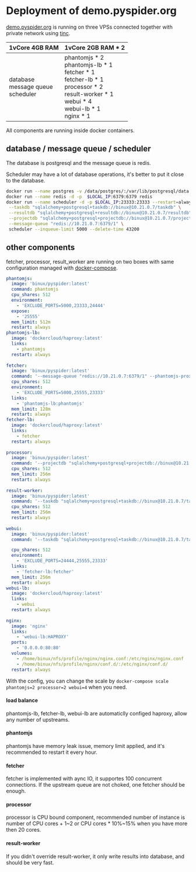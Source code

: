Deployment of demo.pyspider.org
===============================

[demo.pyspider.org](http://demo.pyspider.org/) is running on three VPSs connected together with private network using [tinc](http://www.tinc-vpn.org/).

1vCore 4GB RAM | 1vCore 2GB RAM * 2
---------------|----------------
database<br>message queue<br>scheduler | phantomjs * 2<br>phantomjs-lb * 1<br>fetcher * 1<br>fetcher-lb * 1<br>processor * 2<br>result-worker * 1<br>webui * 4<br>webui-lb * 1<br>nginx * 1<br>

All components are running inside docker containers.

database / message queue / scheduler
------------------------------------

The database is postgresql and the message queue is redis.

Scheduler may have a lot of database operations, it's better to put it close to the database.

```bash
docker run --name postgres -v /data/postgres/:/var/lib/postgresql/data -d -p $LOCAL_IP:5432:5432 -e POSTGRES_PASSWORD="" postgres
docker run --name redis -d -p  $LOCAL_IP:6379:6379 redis
docker run --name scheduler -d -p $LOCAL_IP:23333:23333 --restart=always binux/pyspider \
 --taskdb "sqlalchemy+postgresql+taskdb://binux@10.21.0.7/taskdb" \
 --resultdb "sqlalchemy+postgresql+resultdb://binux@10.21.0.7/resultdb" \
 --projectdb "sqlalchemy+postgresql+projectdb://binux@10.21.0.7/projectdb" \
 --message-queue "redis://10.21.0.7:6379/1" \
 scheduler --inqueue-limit 5000 --delete-time 43200
```

other components
----------------

fetcher, processor, result_worker are running on two boxes with same configuration managed with [docker-compose](https://docs.docker.com/compose/).

```yaml
phantomjs:
  image: 'binux/pyspider:latest'
  command: phantomjs
  cpu_shares: 512
  environment:
    - 'EXCLUDE_PORTS=5000,23333,24444'
  expose:
    - '25555'
  mem_limit: 512m
  restart: always
phantomjs-lb:
  image: 'dockercloud/haproxy:latest'
  links:
    - phantomjs
  restart: always
  
fetcher:
  image: 'binux/pyspider:latest'
  command: '--message-queue "redis://10.21.0.7:6379/1" --phantomjs-proxy "phantomjs:80" fetcher --xmlrpc'
  cpu_shares: 512
  environment:
    - 'EXCLUDE_PORTS=5000,25555,23333'
  links:
    - 'phantomjs-lb:phantomjs'
  mem_limit: 128m
  restart: always
fetcher-lb:
  image: 'dockercloud/haproxy:latest'
  links:
    - fetcher
  restart: always
  
processor:
  image: 'binux/pyspider:latest'
  command: '--projectdb "sqlalchemy+postgresql+projectdb://binux@10.21.0.7/projectdb" --message-queue "redis://10.21.0.7:6379/1" processor'
  cpu_shares: 512
  mem_limit: 256m
  restart: always
  
result-worker:
  image: 'binux/pyspider:latest'
  command: '--taskdb "sqlalchemy+postgresql+taskdb://binux@10.21.0.7/taskdb"  --projectdb "sqlalchemy+postgresql+projectdb://binux@10.21.0.7/projectdb" --resultdb "sqlalchemy+postgresql+resultdb://binux@10.21.0.7/resultdb" --message-queue "redis://10.21.0.7:6379/1" result_worker'
  cpu_shares: 512
  mem_limit: 256m
  restart: always
  
webui:
  image: 'binux/pyspider:latest'
  command: '--taskdb "sqlalchemy+postgresql+taskdb://binux@10.21.0.7/taskdb"  --projectdb "sqlalchemy+postgresql+projectdb://binux@10.21.0.7/projectdb" --resultdb "sqlalchemy+postgresql+resultdb://binux@10.21.0.7/resultdb" --message-queue "redis://10.21.0.7:6379/1" webui --max-rate 0.2 --max-burst 3 --scheduler-rpc "http://o4.i.binux.me:23333/" --fetcher-rpc "http://fetcher/"'

  cpu_shares: 512
  environment:
    - 'EXCLUDE_PORTS=24444,25555,23333'
  links:
    - 'fetcher-lb:fetcher'
  mem_limit: 256m
  restart: always
webui-lb:
  image: 'dockercloud/haproxy:latest'
  links:
    - webui
  restart: always
  
nginx:
  image: 'nginx'
  links:
    - 'webui-lb:HAPROXY'
  ports:
    - '0.0.0.0:80:80'
  volumes:
    - /home/binux/nfs/profile/nginx/nginx.conf:/etc/nginx/nginx.conf
    - /home/binux/nfs/profile/nginx/conf.d/:/etc/nginx/conf.d/
  restart: always
```

With the config, you can change the scale by `docker-compose scale phantomjs=2 processor=2 webui=4` when you need. 

#### load balance

phantomjs-lb, fetcher-lb, webui-lb are automaticlly configed haproxy, allow any number of upstreams.

#### phantomjs

phantomjs have memory leak issue, memory limit applied, and it's recommended to restart it every hour.

#### fetcher

fetcher is implemented with aync IO, it supportes 100 concurrent connections. If the upstream queue are not choked, one fetcher should be enough.

#### processor

processor is CPU bound component, recommended number of instance is number of CPU cores + 1~2 or CPU cores * 10%~15% when you have more then 20 cores.

#### result-worker

If you didn't override result-worker, it only write results into database, and should be very fast.
